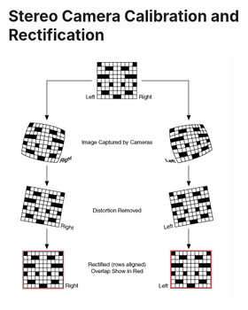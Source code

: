 # Stereo Camera Calibration and Rectification

![camera_cali_proc](imgs/camera_cali_proc.png "camera_cali_proc")

## 